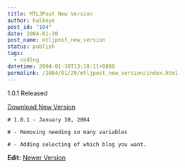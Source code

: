 ```yaml
---
title: MTLJPost New Version
author: halkeye
post_id: "104"
date: 2004-01-30
post_name: mtljpost_new_version
status: publish
tags:
  - coding
datetime: 2004-01-30T13:18:11+0800
permalink: /2004/01/29/mtljpost_new_version/index.html
---
```


1.0.1 Released

[Download New Version](https://files.halkeye.net/MTLJPost.tgz)

```
# 1.0.1 - January 30, 2004  

# - Removing needing so many variables  

# - Adding selecting of which blog you want.
```

**Edit:** [Newer Version](https://www.kodekoan.com/project/MTLJPost)
